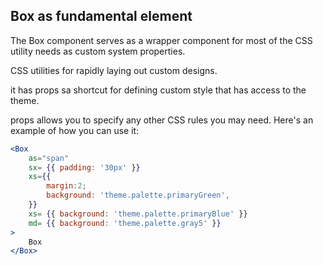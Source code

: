 ## Box as fundamental element

The Box component serves as a wrapper component for most of the CSS utility needs as custom system properties.

CSS utilities for rapidly laying out custom designs.

it has props sa shortcut for defining custom style that has access to the theme.

props allows you to specify any other CSS rules you may need. Here's an example of how you can use it:

```jsx
<Box
    as="span"
    sx= {{ padding: '30px' }}
    xs={{
        margin:2;
        background: 'theme.palette.primaryGreen',
    }}
    xs= {{ background: 'theme.palette.primaryBlue' }}
    md= {{ background: 'theme.palette.gray5' }}
>
    Box
</Box>
```
